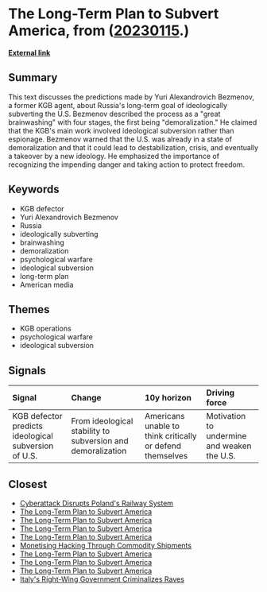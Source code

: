 # __The Long-Term Plan to Subvert America__, from ([20230115](https://kghosh.substack.com/p/20230115).)

__[External link](https://bigthink.com/the-present/yuri-bezmenov/)__



## Summary

This text discusses the predictions made by Yuri Alexandrovich Bezmenov, a former KGB agent, about Russia's long-term goal of ideologically subverting the U.S. Bezmenov described the process as a "great brainwashing" with four stages, the first being "demoralization." He claimed that the KGB's main work involved ideological subversion rather than espionage. Bezmenov warned that the U.S. was already in a state of demoralization and that it could lead to destabilization, crisis, and eventually a takeover by a new ideology. He emphasized the importance of recognizing the impending danger and taking action to protect freedom.

## Keywords

* KGB defector
* Yuri Alexandrovich Bezmenov
* Russia
* ideologically subverting
* brainwashing
* demoralization
* psychological warfare
* ideological subversion
* long-term plan
* American media

## Themes

* KGB operations
* psychological warfare
* ideological subversion

## Signals

| Signal                                               | Change                                                      | 10y horizon                                               | Driving force                               |
|:-----------------------------------------------------|:------------------------------------------------------------|:----------------------------------------------------------|:--------------------------------------------|
| KGB defector predicts ideological subversion of U.S. | From ideological stability to subversion and demoralization | Americans unable to think critically or defend themselves | Motivation to undermine and weaken the U.S. |

## Closest

* [Cyberattack Disrupts Poland's Railway System](f0da3ab471bb07f203a20b0ff24b57c0)
* [The Long-Term Plan to Subvert America](17a923241feb2adea077d064eccc615b)
* [The Long-Term Plan to Subvert America](17a923241feb2adea077d064eccc615b)
* [The Long-Term Plan to Subvert America](17a923241feb2adea077d064eccc615b)
* [The Long-Term Plan to Subvert America](17a923241feb2adea077d064eccc615b)
* [Monetising Hacking Through Commodity Shipments](af7a13a1e97a8ebff3d521dabea087ce)
* [The Long-Term Plan to Subvert America](17a923241feb2adea077d064eccc615b)
* [The Long-Term Plan to Subvert America](17a923241feb2adea077d064eccc615b)
* [The Long-Term Plan to Subvert America](17a923241feb2adea077d064eccc615b)
* [Italy's Right-Wing Government Criminalizes Raves](adb7356f3711c023daf08fec38221395)
